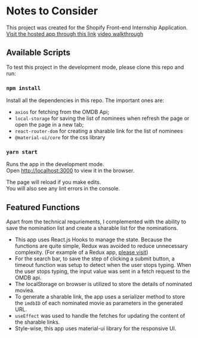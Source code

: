 # Notes to Consider

This project was created for the Shopify Front-end Internship Application.
[Visit the hosted app through this link](https://tranquil-island-31035.herokuapp.com)
[video walkthrough](https://media.giphy.com/media/nt4lpjAuLYzu4Ho4bX/giphy.gif)

## Available Scripts

To test this project in the development mode, please clone this repo and run:

### `npm install`

Install all the dependencies in this repo. The important ones are:
- `axios` for fetching from the OMDB Api;
- `local-storage` for saving the list of nominees when refresh the page or open the page in a new tab;
- `react-router-dom` for creating a sharable link for the list of nominees
- `@material-ui/core` for the css library

### `yarn start`

Runs the app in the development mode.\
Open [http://localhost:3000](http://localhost:3000) to view it in the browser.

The page will reload if you make edits.\
You will also see any lint errors in the console.

## Featured Functions

Apart from the technical requriements, I complemented with the ability to save the nomination list and create a sharable list for the nominations.

- This app uses React.js Hooks to manage the state. Because the functions are quite simple, Redux was avoided to reduce unnecessary complexity. (For example of a Redux app, [please visit](https://github.com/Maloochow/movie_swipe))
- For the search bar, to save the step of clicking a submit button, a timeout function was setup to detect when the user stops typing. When the user stops typing, the input value was sent in a fetch request to the OMDB api.
- The localStorage on browser is utilized to store the details of nominated moviea.
- To generate a sharable link, the app uses a serializer method to store the `imdbID` of each nominated movie as parameters in the generated URL.
- `useEffect` was used to handle the fetches for updating the content of the sharable links.
- Style-wise, this app uses material-ui library for the responsive UI.